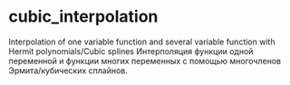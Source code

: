 # cubic_interpolation
Interpolation of one variable function and several variable function with Hermit polynomials/Cubic splines
Интерполяция функции одной переменной и функции многих переменных с помощью многочленов Эрмита/кубических сплайнов.
